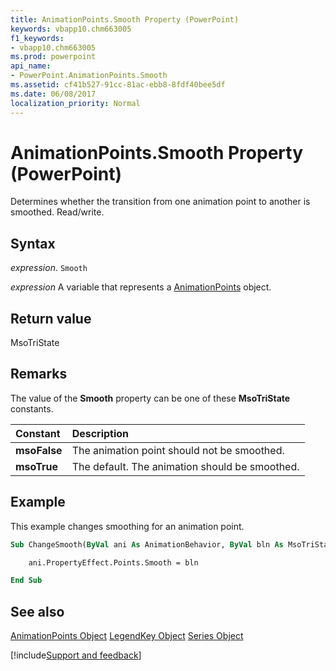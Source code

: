 ```yaml
---
title: AnimationPoints.Smooth Property (PowerPoint)
keywords: vbapp10.chm663005
f1_keywords:
- vbapp10.chm663005
ms.prod: powerpoint
api_name:
- PowerPoint.AnimationPoints.Smooth
ms.assetid: cf41b527-91cc-81ac-ebb8-8fdf40bee5df
ms.date: 06/08/2017
localization_priority: Normal
---
```



# AnimationPoints.Smooth Property (PowerPoint)

Determines whether the transition from one animation point to another is smoothed. Read/write.


## Syntax

 _expression_. `Smooth`

_expression_ A variable that represents a [AnimationPoints](./PowerPoint.AnimationPoints.md) object.


## Return value

MsoTriState


## Remarks

The value of the  **Smooth** property can be one of these **MsoTriState** constants.



|Constant|Description|
|:-----|:-----|
|**msoFalse**|The animation point should not be smoothed.|
|**msoTrue**| The default. The animation should be smoothed.|

## Example

This example changes smoothing for an animation point.


```vb
Sub ChangeSmooth(ByVal ani As AnimationBehavior, ByVal bln As MsoTriState)

    ani.PropertyEffect.Points.Smooth = bln

End Sub
```


## See also


[AnimationPoints Object](PowerPoint.AnimationPoints.md)
[LegendKey Object](PowerPoint.LegendKey.md)
[Series Object](PowerPoint.Series.md)

[!include[Support and feedback](~/includes/feedback-boilerplate.md)]